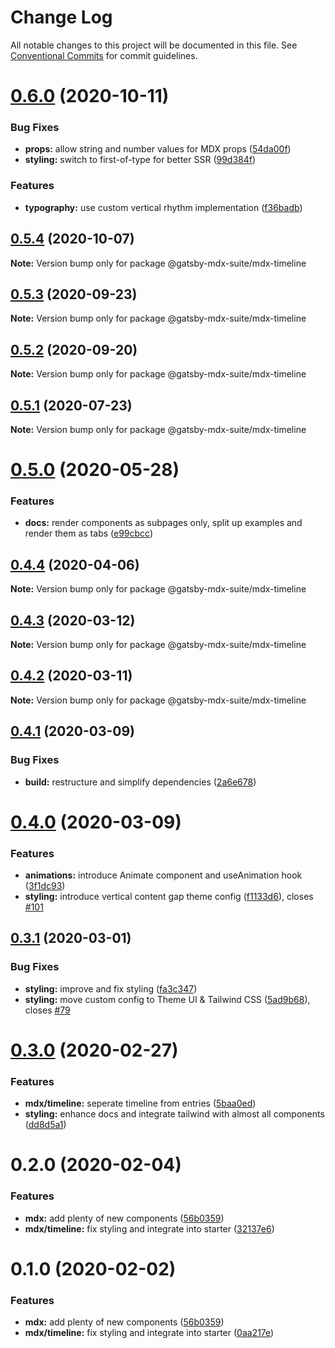 # Change Log

All notable changes to this project will be documented in this file.
See [Conventional Commits](https://conventionalcommits.org) for commit guidelines.

# [0.6.0](https://github.com/axe312ger/gatsby-mdx-suite/compare/@gatsby-mdx-suite/mdx-timeline@0.5.4...@gatsby-mdx-suite/mdx-timeline@0.6.0) (2020-10-11)


### Bug Fixes

* **props:** allow string and number values for MDX props ([54da00f](https://github.com/axe312ger/gatsby-mdx-suite/commit/54da00f6c985dbc8a14a9c1e75d8b2bd195209da))
* **styling:** switch to first-of-type for better SSR ([99d384f](https://github.com/axe312ger/gatsby-mdx-suite/commit/99d384f265c5792f05805903854a575008a090c5))


### Features

* **typography:** use custom vertical rhythm implementation ([f36badb](https://github.com/axe312ger/gatsby-mdx-suite/commit/f36badb555cd944de0119bb9c6218e413bccb7a9))





## [0.5.4](https://github.com/axe312ger/gatsby-mdx-suite/compare/@gatsby-mdx-suite/mdx-timeline@0.5.3...@gatsby-mdx-suite/mdx-timeline@0.5.4) (2020-10-07)

**Note:** Version bump only for package @gatsby-mdx-suite/mdx-timeline





## [0.5.3](https://github.com/axe312ger/gatsby-mdx-suite/compare/@gatsby-mdx-suite/mdx-timeline@0.5.2...@gatsby-mdx-suite/mdx-timeline@0.5.3) (2020-09-23)

**Note:** Version bump only for package @gatsby-mdx-suite/mdx-timeline





## [0.5.2](https://github.com/axe312ger/gatsby-mdx-suite/compare/@gatsby-mdx-suite/mdx-timeline@0.5.1...@gatsby-mdx-suite/mdx-timeline@0.5.2) (2020-09-20)

**Note:** Version bump only for package @gatsby-mdx-suite/mdx-timeline





## [0.5.1](https://github.com/axe312ger/gatsby-mdx-suite/compare/@gatsby-mdx-suite/mdx-timeline@0.5.0...@gatsby-mdx-suite/mdx-timeline@0.5.1) (2020-07-23)

**Note:** Version bump only for package @gatsby-mdx-suite/mdx-timeline





# [0.5.0](https://github.com/axe312ger/gatsby-suite-mdx/compare/@gatsby-mdx-suite/mdx-timeline@0.4.4...@gatsby-mdx-suite/mdx-timeline@0.5.0) (2020-05-28)


### Features

* **docs:** render components as subpages only, split up examples and render them as tabs ([e99cbcc](https://github.com/axe312ger/gatsby-suite-mdx/commit/e99cbcc1dc6ef76b1d419d8678628fd93dbef9c2))





## [0.4.4](https://github.com/axe312ger/gatsby-suite-mdx/compare/@gatsby-mdx-suite/mdx-timeline@0.4.3...@gatsby-mdx-suite/mdx-timeline@0.4.4) (2020-04-06)

**Note:** Version bump only for package @gatsby-mdx-suite/mdx-timeline





## [0.4.3](https://github.com/axe312ger/gatsby-suite-mdx/compare/@gatsby-mdx-suite/mdx-timeline@0.4.2...@gatsby-mdx-suite/mdx-timeline@0.4.3) (2020-03-12)

**Note:** Version bump only for package @gatsby-mdx-suite/mdx-timeline





## [0.4.2](https://github.com/axe312ger/gatsby-suite-mdx/compare/@gatsby-mdx-suite/mdx-timeline@0.4.1...@gatsby-mdx-suite/mdx-timeline@0.4.2) (2020-03-11)

**Note:** Version bump only for package @gatsby-mdx-suite/mdx-timeline





## [0.4.1](https://github.com/axe312ger/gatsby-mdx-suite/compare/@gatsby-mdx-suite/mdx-timeline@0.4.0...@gatsby-mdx-suite/mdx-timeline@0.4.1) (2020-03-09)


### Bug Fixes

* **build:** restructure and simplify dependencies ([2a6e678](https://github.com/axe312ger/gatsby-mdx-suite/commit/2a6e6784431358d1bc05f76912455c28ed565db0))





# [0.4.0](https://github.com/axe312ger/gatsby-mdx-suite/compare/@gatsby-mdx-suite/mdx-timeline@0.3.1...@gatsby-mdx-suite/mdx-timeline@0.4.0) (2020-03-09)


### Features

* **animations:** introduce Animate component and useAnimation hook ([3f1dc93](https://github.com/axe312ger/gatsby-mdx-suite/commit/3f1dc93ce4e2f57718c8f94a9f96aadc6b94014b))
* **styling:** introduce vertical content gap theme config ([f1133d6](https://github.com/axe312ger/gatsby-mdx-suite/commit/f1133d6686c2766a034501ff534cacc5e09f7153)), closes [#101](https://github.com/axe312ger/gatsby-mdx-suite/issues/101)





## [0.3.1](https://github.com/axe312ger/gatsby-mdx-suite/compare/@gatsby-mdx-suite/mdx-timeline@0.3.0...@gatsby-mdx-suite/mdx-timeline@0.3.1) (2020-03-01)


### Bug Fixes

* **styling:** improve and fix styling ([fa3c347](https://github.com/axe312ger/gatsby-mdx-suite/commit/fa3c347c5dcef9b7d3d393a6262a50778d9fd3a6))
* **styling:** move custom config to Theme UI & Tailwind CSS ([5ad9b68](https://github.com/axe312ger/gatsby-mdx-suite/commit/5ad9b68fe0e817169c212dd4eb67c847ee8e2049)), closes [#79](https://github.com/axe312ger/gatsby-mdx-suite/issues/79)





# [0.3.0](https://github.com/axe312ger/gatsby-mdx-suite/compare/@gatsby-mdx-suite/mdx-timeline@0.2.0...@gatsby-mdx-suite/mdx-timeline@0.3.0) (2020-02-27)


### Features

* **mdx/timeline:** seperate timeline from entries ([5baa0ed](https://github.com/axe312ger/gatsby-mdx-suite/commit/5baa0eda0a8db7ac284ebb5cfdcdee67b914ac43))
* **styling:** enhance docs and integrate tailwind with almost all components ([dd8d5a1](https://github.com/axe312ger/gatsby-mdx-suite/commit/dd8d5a19bf7c973099388d6d561db56ed76dc027))





# 0.2.0 (2020-02-04)


### Features

* **mdx:** add plenty of new components ([56b0359](https://github.com/axe312ger/gatsby-mdx-suite/commit/56b0359f33c6fde7170ca17787ccddf72117e653))
* **mdx/timeline:** fix styling and integrate into starter ([32137e6](https://github.com/axe312ger/gatsby-mdx-suite/commit/32137e6220c1ba5f9af8fbd1e2b988d02e18e590))





# 0.1.0 (2020-02-02)


### Features

* **mdx:** add plenty of new components ([56b0359](https://github.com/axe312ger/gatsby-mdx-suite/commit/56b0359f33c6fde7170ca17787ccddf72117e653))
* **mdx/timeline:** fix styling and integrate into starter ([0aa217e](https://github.com/axe312ger/gatsby-mdx-suite/commit/0aa217ec77a2dca7c853981a20b0dc8935ddf606))
